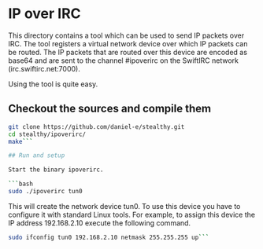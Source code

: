 # IP over IRC

This directory contains a tool which can be used to send IP packets over IRC. The tool registers a virtual network device over which IP packets can be routed. The IP packets that are routed over this device are encoded as base64 and are sent to the channel #ipoverirc on the SwiftIRC network (irc.swiftirc.net:7000).

Using the tool is quite easy.

## Checkout the sources and compile them

```bash
git clone https://github.com/daniel-e/stealthy.git
cd stealthy/ipoverirc/
make```

## Run and setup

Start the binary ipoverirc.

```bash
sudo ./ipoverirc tun0
```

This will create the network device tun0. To use this device you have to configure it with standard Linux tools. For example, to assign this device the IP address 192.168.2.10 execute the following command.


```bash
sudo ifconfig tun0 192.168.2.10 netmask 255.255.255 up```

